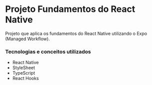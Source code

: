# Projeto Fundamentos do React Native

Projeto que aplica os fundamentos do React Native utilizando o Expo (Managed Workflow).

### Tecnologias e conceitos utilizados

- React Native
- StyleSheet
- TypeScript
- React Hooks
